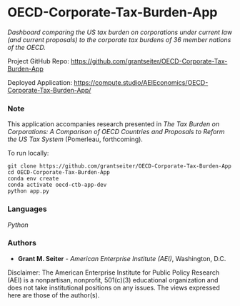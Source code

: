 # OECD-Corporate-Tax-Burden-App

*Dashboard comparing the US tax burden on corporations under current law (and current proposals) to the corporate tax burdens of 36 member nations of the OECD.*

Project GitHub Repo: <https://github.com/grantseiter/OECD-Corporate-Tax-Burden-App>

Deployed Application: <https://compute.studio/AEIEconomics/OECD-Corporate-Tax-Burden-App/>

### Note

This application accompanies research presented in *The Tax Burden on Corporations: A Comparison of OECD Countries and Proposals to Reform the US Tax System* (Pomerleau, forthcoming).

To run locally:

```
git clone https://github.com/grantseiter/OECD-Corporate-Tax-Burden-App
cd OECD-Corporate-Tax-Burden-App
conda env create
conda activate oecd-ctb-app-dev
python app.py
```

### Languages

*Python*

### Authors

* **Grant M. Seiter** - *American Enterprise Institute (AEI)*, Washington, D.C.

Disclaimer: The American Enterprise Institute for Public Policy Research (AEI) is a nonpartisan, nonprofit, 501(c)(3) educational organization and does not take institutional positions on any issues. The views expressed here are those of the author(s).
